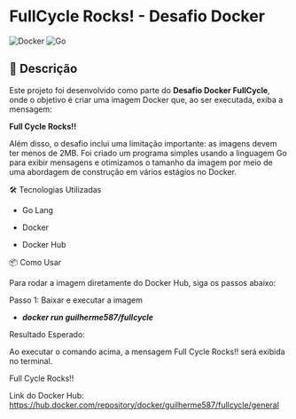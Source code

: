 # FullCycle Rocks! - Desafio Docker

![Docker](https://img.shields.io/badge/Docker-2496ED?style=for-the-badge&logo=docker&logoColor=white)
![Go](https://img.shields.io/badge/Go-00ADD8?style=for-the-badge&logo=go&logoColor=white)

## 📝 Descrição

Este projeto foi desenvolvido como parte do **Desafio Docker FullCycle**, onde o objetivo é criar uma imagem Docker que, ao ser executada, exiba a mensagem:

<b>Full Cycle Rocks!!</b>

Além disso, o desafio inclui uma limitação importante: as imagens devem ter menos de 2MB. Foi criado um programa simples usando a linguagem Go para exibir mensagens e otimizamos o tamanho da imagem por meio de uma abordagem de construção em vários estágios no Docker.

🛠 Tecnologias Utilizadas

- Go Lang

- Docker

- Docker Hub

📦 Como Usar

Para rodar a imagem diretamente do Docker Hub, siga os passos abaixo:

Passo 1: Baixar e executar a imagem

- <b><i>docker run guilherme587/fullcycle</i></b>

Resultado Esperado:

Ao executar o comando acima, a mensagem Full Cycle Rocks!! será exibida no terminal.

Full Cycle Rocks!!

Link do Docker Hub: https://hub.docker.com/repository/docker/guilherme587/fullcycle/general
